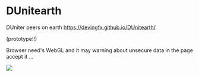 # DUnitearth

DUniter peers on earth https://devingfx.github.io/DUnitearth/

(prototype!!)

Browser need's WebGL and it may warning about unsecure data in the page accept it ...

![](https://devingfx.github.io/DUnitearth/images/Screenshot%202016-08-26%20at%2016.33.32.png)
